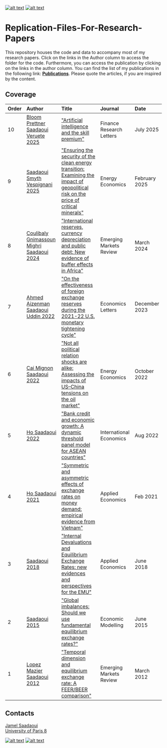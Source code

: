 [![alt text][1.1]][1]
[![alt text][2.1]][2]

# Replication-Files-For-Research-Papers
 This repository houses the code and data to accompany most of my research papers. Click on the links in the Author column to access the folder for the code. Furthermore, you can access the publication by clicking on the links in the author column. You can find the list of my publications in the following link: [**Publications**](https://www.jamelsaadaoui.com/publications/). Please quote the articles, if you are inspired by the content.
 
 ## Coverage
|Order |Author|Title|Journal|Date|
|:----|:----|:----|:----|:----|
|10|[Bloom Prettner Saadaoui Veruete 2025](https://github.com/JamelSaadaoui/ResearchPapers/tree/main/Bloom%20Prettner%20Saadaoui%20Veruete%202025)|["Artificial intelligence and the skill premium"](https://doi.org/10.1016/j.frl.2025.107401) | Finance Research Letters | July 2025 |
|9|[Saadaoui Smyth Vespignani 2025](https://github.com/JamelSaadaoui/ResearchPapers/tree/main/Saadaoui%20Smyth%20Vespignani%202025)|["Ensuring the security of the clean energy transition: Examining the impact of geopolitical risk on the price of critical minerals"](https://doi.org/10.1016/j.eneco.2025.108195) | Energy Economics | February 2025 |
|8|[Coulibaly Gnimassoun Mighri Saadaoui 2024](https://github.com/JamelSaadaoui/ResearchPapers/tree/main/Coulibaly%20Gnimassoun%20Mighri%20Saadaoui%202024)|["International reserves, currency depreciation and public debt: New evidence of buffer effects in Africa"](https://doi.org/10.1016/j.ememar.2024.101130) | Emerging Markets Review | March 2024 |
|7|[Ahmed Aizenman Saadaoui Uddin 2022](https://github.com/JamelSaadaoui/ResearchPapers/tree/main/Ahmed%20Aizenman%20Saadaoui%20Uddin%202022)|["On the effectiveness of foreign exchange reserves during the 2021-22 U.S. monetary tightening cycle"](https://doi.org/10.1016/j.econlet.2023.111367) | Economics Letters | December 2023 |
|6|[Cai Mignon Saadaoui 2022](https://github.com/JamelSaadaoui/ResearchPapers/tree/main/Cai%20Mignon%20Saadaoui%202022) |["Not all political relation shocks are alike: Assessing the impacts of US–China tensions on the oil market"](https://www.sciencedirect.com/science/article/pii/S0140988322003498) | Energy Economics | October 2022 |
|5|[Ho Saadaoui 2022](https://github.com/JamelSaadaoui/ResearchPapers/tree/main/Ho%20and%20Saadaoui%202022) | ["Bank credit and economic growth: A dynamic threshold panel model for ASEAN countries"](https://doi.org/10.1016/j.inteco.2022.03.001) | International Economics | Aug 2022 |
|4|[Ho Saadaoui 2021](https://github.com/JamelSaadaoui/ResearchPapers/blob/main/Ho%20and%20Saadaoui%202018) | ["Symmetric and asymmetric effects of exchange rates on money demand: empirical evidence from Vietnam"](https://doi.org/10.1080/00036846.2021.1888864) | Applied Economics | Feb 2021 |
|3|[Saadaoui 2018](https://github.com/JamelSaadaoui/ResearchPapers/tree/main/Saadaoui%202018) | ["Internal Devaluations and Equilibrium Exchange Rates: new evidences and perspectives for the EMU"](https://www.tandfonline.com/doi/full/10.1080/00036846.2018.1486019) | Applied Economics | June 2018 |
|2|[Saadaoui 2015](https://github.com/JamelSaadaoui/ResearchPapers/tree/main/Saadaoui%202015) | ["Global imbalances: Should we use fundamental equilibrium exchange rates?"](https://www.sciencedirect.com/science/article/abs/pii/S0264999315000243) | Economic Modelling | June 2015 |
|1|[Lopez Mazier Saadaoui 2012](https://github.com/JamelSaadaoui/ResearchPapers/tree/main/Lopez%20Mazier%20Saadaoui%202012) | ["Temporal dimension and equilibrium exchange rate: A FEER/BEER comparison"](https://www.sciencedirect.com/science/article/abs/pii/S1566014111000616) | Emerging Markets Review | March 2012 |


<!-- Please don't remove this: Grab your social icons from https://github.com/carlsednaoui/gitsocial -->

<!-- display the social media buttons in your README -->

## Contacts
[Jamel Saadaoui](mailto:jamelsaadaoui@gmail.com)  
[University of Paris 8](https://www.jamelsaadaoui.com/)

[![alt text][1.1]][1]
[![alt text][2.1]][2]


<!-- links to social media icons -->
<!-- no need to change these -->

<!-- icons with padding -->

[1.1]: https://cdn.aptech.com/www/uploads/2019/02/li.png
[2.1]: https://cdn.aptech.com/www/uploads/2019/02/gh.png


<!-- links to your social media accounts -->
<!-- update these accordingly -->

[1]: https://www.linkedin.com/in/jamel-saadaoui-7979461a5/
[2]: https://github.com/JamelSaadaoui

<!-- Please don't remove this: Grab your social icons from https://github.com/carlsednaoui/gitsocial -->
